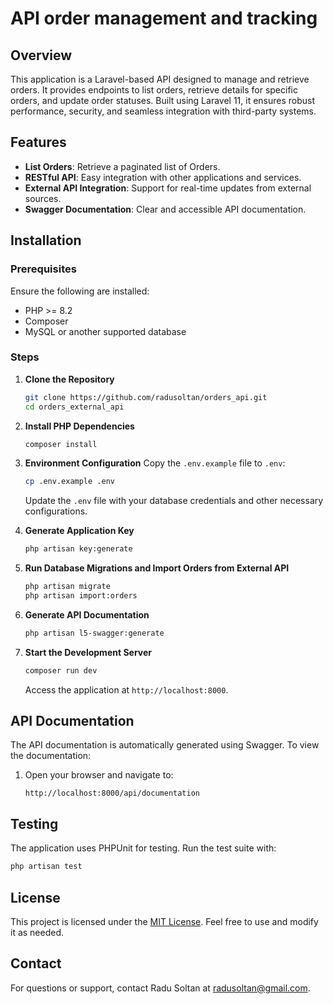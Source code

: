 # API order management and tracking

## Overview
This application is a Laravel-based API designed to manage and retrieve orders. It provides endpoints to list orders, retrieve details for specific orders, and update order statuses. Built using Laravel 11, it ensures robust performance, security, and seamless integration with third-party systems.

## Features
- **List Orders**: Retrieve a paginated list of Orders.
- **RESTful API**: Easy integration with other applications and services.
- **External API Integration**: Support for real-time updates from external sources.
- **Swagger Documentation**: Clear and accessible API documentation.

## Installation

### Prerequisites
Ensure the following are installed:
- PHP >= 8.2
- Composer
- MySQL or another supported database

### Steps

1. **Clone the Repository**
   ```bash
   git clone https://github.com/radusoltan/orders_api.git
   cd orders_external_api
   ```

2. **Install PHP Dependencies**
   ```bash
   composer install
   ```

3. **Environment Configuration**
   Copy the `.env.example` file to `.env`:
   ```bash
   cp .env.example .env
   ```
   Update the `.env` file with your database credentials and other necessary configurations.

4. **Generate Application Key**
   ```bash
   php artisan key:generate
   ```

5. **Run Database Migrations and Import Orders from External API**
   ```bash
   php artisan migrate
   php artisan import:orders
   ```

6. **Generate API Documentation**
   ```bash
   php artisan l5-swagger:generate
   ```

7. **Start the Development Server**
   ```bash
   composer run dev
   ```

   Access the application at `http://localhost:8000`.

## API Documentation

The API documentation is automatically generated using Swagger. To view the documentation:

1. Open your browser and navigate to:
   ```
   http://localhost:8000/api/documentation
   ```

## Testing

The application uses PHPUnit for testing. Run the test suite with:
```bash
php artisan test
```

## License
This project is licensed under the [MIT License](LICENSE). Feel free to use and modify it as needed.

## Contact
For questions or support, contact Radu Soltan at radusoltan@gmail.com.
